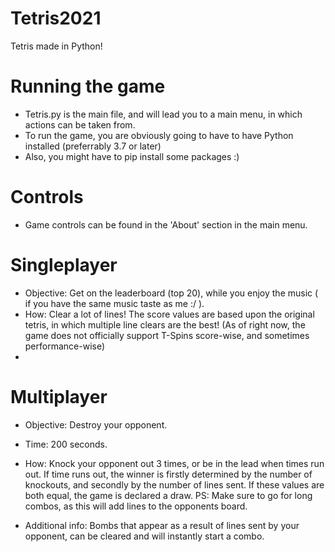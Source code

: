 # Tetris2021
Tetris made in Python!

# Running the game
- Tetris.py is the main file, and will lead you to a main menu, in which actions can be taken from.
- To run the game, you are obviously going to have to have Python installed (preferrably 3.7 or later)
- Also, you might have to pip install some packages :)

# Controls
- Game controls can be found in the 'About' section in the main menu. 

# Singleplayer
- Objective: Get on the leaderboard (top 20), while you enjoy the music ( if you have the same music taste as me :/ ).
- How: Clear a lot of lines! The score values are based upon the original tetris, in which multiple line clears are the best! (As of right now, the game does not officially support T-Spins score-wise, and sometimes performance-wise)
- 
# Multiplayer
- Objective: Destroy your opponent.
- Time: 200 seconds.
- How: Knock your opponent out 3 times, or be in the lead when times run out. If time runs out, the winner is firstly determined by the number of knockouts, and secondly by the number of lines sent. If these values are both equal, the game is declared a draw. PS: Make sure to go for long combos, as this will add lines to the opponents board.

- Additional info: Bombs that appear as a result of lines sent by your opponent, can be cleared and will instantly start a combo.
